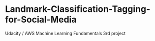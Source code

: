 # Landmark-Classification-Tagging-for-Social-Media
Udacity / AWS Machine Learning Fundamentals 3rd project
